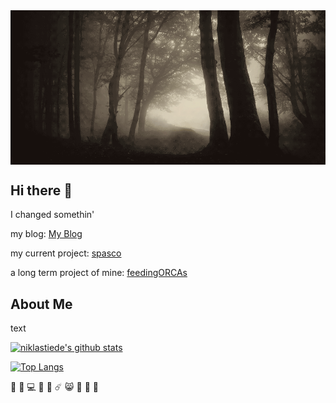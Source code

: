 <img align="center" src="forrest_ani.gif"/>

## Hi there 👋

I changed somethin'

my blog: [My Blog](https://the-coding-lab.com/)

my current project: [spasco](https://github.com/NiklasTiede/spasco)

a long term project of mine: [feedingORCAs](https://github.com/NiklasTiede/feedingORCAs)

## About Me

text

[![niklastiede's github stats](https://github-readme-stats.vercel.app/api?username=niklastiede&count_private=true&show_icons=true&theme=tokyonight)](https://github.com/niklastiede/github-readme-stats)

[![Top Langs](https://github-readme-stats.vercel.app/api/top-langs/?username=niklastiede)](https://github.com/niklastiede/github-readme-stats)

:raccoon:
:elephant:
:computer:
:musical_score:
:ocean:
:comet:
:smile_cat:
:whale:
:cherries:
:watermelon:

<!--
**NiklasTiede/NiklasTiede** is a ✨ _special_ ✨ repository because its `README.md` (this file) appears on your GitHub profile.

Here are some ideas to get you started:

- 🔭 I’m currently working on ...
- 🌱 I’m currently learning ...
- 👯 I’m looking to collaborate on ...
- 🤔 I’m looking for help with ...
- 💬 Ask me about ...
- 📫 How to reach me: ...
- 😄 Pronouns: ...
- ⚡ Fun fact: ...
-->
